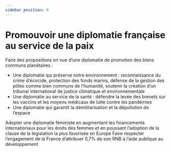 ```yaml
---
sidebar_position: 0
---
```

# Promouvoir une diplomatie française au service de la paix 

Faire des propositions en vue d’une diplomatie de promotion des biens communs planétaires : 

- Une diplomatie qui préserve notre environnement : reconnaissance du crime d’écocide, protection des fonds marins, défense de la gestion des pôles comme bien communs de l’humanité, soutenir la création d’un tribunal international de justice climatique et environnementale 
- Une diplomatie au service de la santé : défendre la levée des brevets sur les vaccins et les moyens médicaux de lutte contre les pandémies 
- Une diplomatie qui garantit la démilitarisation et la dépollution de l’espace 

Adopter une diplomatie féministe en augmentant les financements internationaux pour les droits des femmes et en poussant l’adoption de la clause de la législation la plus favorisée en Europe Faire respecter l’engagement de la France d’attribuer 0,7% de son RNB à l’aide publique au développement